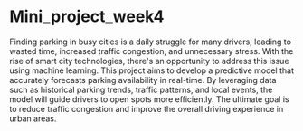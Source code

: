 # Mini_project_week4
Finding parking in busy cities is a daily struggle for many drivers, leading to wasted time, increased traffic congestion, and unnecessary stress. With the rise of smart city technologies, there's an opportunity to address this issue using machine learning.
This project aims to develop a predictive model that accurately forecasts parking availability in real-time. By leveraging data such as historical parking trends, traffic patterns, and local events, the model will guide drivers to open spots more efficiently. The ultimate goal is to reduce traffic congestion and improve the overall driving experience in urban areas.
